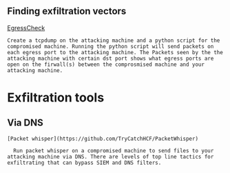 ## Finding exfiltration vectors

[EgressCheck](https://github.com/stufus/egresscheck-framework)
  
    Create a tcpdump on the attacking machine and a python script for the compromised machine. Running the python script will send packets on each egress port to the attacking machine. The Packets seen by the the attacking machine with certain dst port shows what egress ports are open on the firwall(s) between the comprosmised machine and your attacking machine.
    
    
    
# Exfiltration tools

 ## Via DNS
 
    [Packet whisper](https://github.com/TryCatchHCF/PacketWhisper)
     
      Run packet whisper on a compromised machine to send files to your attacking machine via DNS. There are levels of top line tactics for exfiltrating that can bypass SIEM and DNS filters. 
